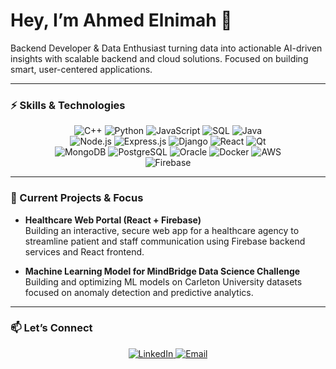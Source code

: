 # Hey, I’m Ahmed Elnimah 👋

Backend Developer & Data Enthusiast turning data into actionable AI-driven insights with scalable backend and cloud solutions. Focused on building smart, user-centered applications.

---

### ⚡ Skills & Technologies

<div align="center">
  <img src="https://img.shields.io/badge/C++-00599C?style=for-the-badge&logo=cplusplus&logoColor=white" alt="C++"/>
  <img src="https://img.shields.io/badge/Python-3776AB?style=for-the-badge&logo=python&logoColor=white" alt="Python"/>
  <img src="https://img.shields.io/badge/JavaScript-F7DF1E?style=for-the-badge&logo=javascript&logoColor=black" alt="JavaScript"/>
  <img src="https://img.shields.io/badge/SQL-4479A1?style=for-the-badge&logo=postgresql&logoColor=white" alt="SQL"/>
  <img src="https://img.shields.io/badge/Java-007396?style=for-the-badge&logo=java&logoColor=white" alt="Java"/>
  <br/>
  <img src="https://img.shields.io/badge/Node.js-339933?style=for-the-badge&logo=nodedotjs&logoColor=white" alt="Node.js"/>
  <img src="https://img.shields.io/badge/Express.js-404D59?style=for-the-badge&logo=express&logoColor=white" alt="Express.js"/>
  <img src="https://img.shields.io/badge/Django-092E20?style=for-the-badge&logo=django&logoColor=white" alt="Django"/>
  <img src="https://img.shields.io/badge/React-61DAFB?style=for-the-badge&logo=react&logoColor=black" alt="React"/>
  <img src="https://img.shields.io/badge/Qt-41CD52?style=for-the-badge&logo=qt&logoColor=white" alt="Qt"/>
  <br/>
  <img src="https://img.shields.io/badge/MongoDB-47A248?style=for-the-badge&logo=mongodb&logoColor=white" alt="MongoDB"/>
  <img src="https://img.shields.io/badge/PostgreSQL-336791?style=for-the-badge&logo=postgresql&logoColor=white" alt="PostgreSQL"/>
  <img src="https://img.shields.io/badge/Oracle-F80000?style=for-the-badge&logo=oracle&logoColor=white" alt="Oracle"/>
  <img src="https://img.shields.io/badge/Docker-2496ED?style=for-the-badge&logo=docker&logoColor=white" alt="Docker"/>
  <img src="https://img.shields.io/badge/AWS-232F3E?style=for-the-badge&logo=amazonaws&logoColor=white" alt="AWS"/>
  <br/>
  <img src="https://img.shields.io/badge/Firebase-FFCA28?style=for-the-badge&logo=firebase&logoColor=black" alt="Firebase"/>
</div>

---

### 🌱 Current Projects & Focus

- **Healthcare Web Portal (React + Firebase)**  
  Building an interactive, secure web app for a healthcare agency to streamline patient and staff communication using Firebase backend services and React frontend.

- **Machine Learning Model for MindBridge Data Science Challenge**  
  Building and optimizing ML models on Carleton University datasets focused on anomaly detection and predictive analytics.

---

### 📫 Let’s Connect

<div align="center">
  <a href="https://www.linkedin.com/in/aelnimah/" target="_blank" rel="noopener noreferrer">
    <img src="https://img.shields.io/badge/LinkedIn-0077B5?style=for-the-badge&logo=linkedin&logoColor=white" alt="LinkedIn"/>
  </a>
  <a href="mailto:elnimaha@gmail.com" target="_blank" rel="noopener noreferrer">
    <img src="https://img.shields.io/badge/Email-D14836?style=for-the-badge&logo=gmail&logoColor=white" alt="Email"/>
  </a>
</div>
